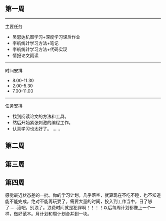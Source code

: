 ## 第一周

----------------------
主要任务
* 吴恩达机器学习+深度学习课后作业
* 李航统计学习方法+笔记
* 李航统计学习方法+代码实现
* 情报论文阅读

---------------------
时间安排
* 8.00-11.30 
* 2.00-5.30
* 7.00-11.00

---------------------
任务安排

* 找到阅读论文的方法和工具。
* 然后开始紧张刺激的编程工作。
* 认真学习也太好了。
……


## 第二周

## 第三周

## 第四周

感觉最近状态差的一批。你的学习计划，几乎落空，就算现在不吃不睡，也不知道能不能完成。绝对不能再玩耍了。需要大量的时间，投入到工作当中。日了够了……滚吧，别浪了。浪费时间就是犯罪啊！！！！以后每周计划都像上一个一样，做好范本。月计划和周计划合并到一块。